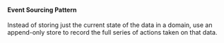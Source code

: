 #### Event Sourcing Pattern 

Instead of storing just the current state of the data in a domain, use an append-only store to record the full series of actions taken on that data.